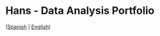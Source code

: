 # Hans - Data Analysis Portfolio 
([Spanish](https://github.com/HansAllTech/Hans_Data_Analysis_Portfolio/blob/main/Proyectos.md#tabla-de-contenido-es--en) | [English](https://github.com/HansAllTech/Hans_Data_Analysis_Portfolio/blob/main/Projects.md#table-of-content-es--en))    
                              
                                                                                                                                                         
                                          
                                                            
                               
                    
                       
     
    
         
     
   
 
 
 

